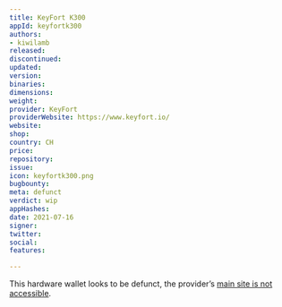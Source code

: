 ```yaml
---
title: KeyFort K300
appId: keyfortk300
authors:
- kiwilamb
released: 
discontinued: 
updated: 
version: 
binaries: 
dimensions: 
weight: 
provider: KeyFort
providerWebsite: https://www.keyfort.io/
website: 
shop: 
country: CH
price: 
repository: 
issue: 
icon: keyfortk300.png
bugbounty: 
meta: defunct
verdict: wip
appHashes: 
date: 2021-07-16
signer: 
twitter: 
social: 
features: 

---
```


This hardware wallet looks to be defunct, the provider’s [main site is not accessible](https://www.keyfort.io).
